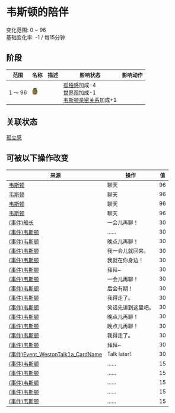 # 韦斯顿的陪伴  
变化范围: 0 ~ 96  
基础变化率: -1 / 每15分钟  
## 阶段  
范围  |  名称  |  描述  |  影响状态  |  影响动作  
----  |  ----  |  ----  |  ----  |  ----  
1 ～ 96  |  <img decoding="async" src="Sprite/Weston.png" href="a.md" style="max-width:20px;max-height:20px;">  |    |  [孤独感](Loneliness.md)加成-4<br>[世界观](Structure.md)加成-1<br>[韦斯顿亲密关系](WestonPropinquity.md)加成+1  |    
## 关联状态  
[孤立感](Isolation.md)  
## 可被以下操作改变  
来源  |  操作  |  值  
----  |  ----  |  ----  
[韦斯顿](Weston.md)  |  聊天  |  96  
[韦斯顿](Weston.md)  |  聊天  |  96  
[韦斯顿](Weston.md)  |  聊天  |  96  
[韦斯顿](Weston.md)  |  聊天  |  96  
[(事件)船长](Event_CaptainTalk1a.md)  |  一会儿再聊！  |  30  
[(事件)韦斯顿](Event_Weston1a.md)  |  ……  |  30  
[(事件)韦斯顿](Event_Weston1b.md)  |  晚点儿再聊！  |  30  
[(事件)韦斯顿](Event_Weston1c.md)  |  我一会儿就回来。  |  30  
[(事件)韦斯顿](Event_Weston1d.md)  |  我就在你身边！  |  30  
[(事件)韦斯顿](Event_Weston1e.md)  |  拜拜~  |  30  
[(事件)韦斯顿](Event_Weston2a.md)  |  一会儿再聊！  |  30  
[(事件)韦斯顿](Event_Weston2b.md)  |  后会有期！  |  30  
[(事件)韦斯顿](Event_Weston2c.md)  |  我得走了。  |  30  
[(事件)韦斯顿](Event_Weston2d.md)  |  笑话先讲到这里吧。  |  30  
[(事件)韦斯顿](Event_Weston3a.md)  |  晚点儿再聊！  |  30  
[(事件)韦斯顿](Event_Weston3b.md)  |  晚点儿再聊！  |  30  
[(事件)韦斯顿](Event_Weston3c.md)  |  我得走了。  |  30  
[(事件)韦斯顿](Event_Weston3d.md)  |  拜拜~  |  30  
[(事件)Event_WestonTalk1a_CardName](Event_WestonTalk1a.md)  |  Talk later!  |  30  
[(事件)韦斯顿](Event_Weston0a.md)  |  ……  |  15  
[(事件)韦斯顿](Event_Weston0b.md)  |  ……  |  15  
[(事件)韦斯顿](Event_Weston0c.md)  |  ……  |  15  
[(事件)韦斯顿](Event_Weston0d.md)  |  ……  |  15  
[(事件)韦斯顿](Event_Weston0e.md)  |  ……  |  15  
